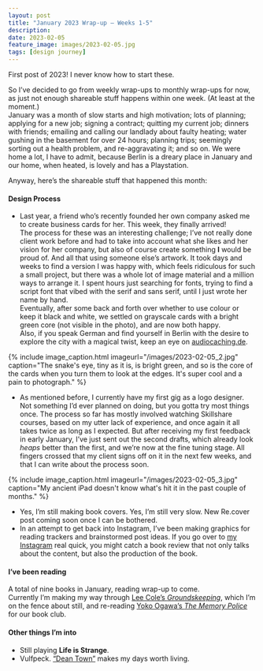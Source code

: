 ```yaml
---
layout: post
title: "January 2023 Wrap-up – Weeks 1-5"
description:
date: 2023-02-05
feature_image: images/2023-02-05.jpg
tags: [design journey]
---
```


First post of 2023! I never know how to start these.

<!--more-->

So I’ve decided to go from weekly wrap-ups to monthly wrap-ups for now, as just not enough shareable stuff happens within one week. (At least at the moment.)<br/>
January was a month of slow starts and high motivation; lots of planning; applying for a new job; signing a contract; quitting my current job; dinners with friends; emailing and calling our landlady about faulty heating; water gushing in the basement for over 24 hours; planning trips; seemingly sorting out a health problem, and re-aggravating it; and so on. We were home a lot, I have to admit, because Berlin is a dreary place in January and our home, when heated, is lovely and has a Playstation.

Anyway, here’s the shareable stuff that happened this month:

#### Design Process
+ Last year, a friend who’s recently founded her own company asked me to create business cards for her. This week, they finally arrived!<br/>
The process for these was an interesting challenge; I’ve not really done client work before and had to take into account what she likes and her vision for her company, but also of course create something **I** would be proud of. And all that using someone else’s artwork. It took days and weeks to find a version I was happy with, which feels ridiculous for such a small project, but there was a whole lot of image material and a million ways to arrange it. I spent hours just searching for fonts, trying to find a script font that vibed with the serif and sans serif, until I just wrote her name by hand.<br/> Eventually, after some back and forth over whether to use colour or keep it black and white, we settled on grayscale cards with a bright green core (not visible in the photo), and are now both happy.<br/>
Also, if you speak German and find yourself in Berlin with the desire to explore the city with a magical twist, keep an eye on [audiocaching.de](https://audiocaching.de).

{% include image_caption.html imageurl="/images/2023-02-05_2.jpg" caption="The snake's eye, tiny as it is, is bright green, and so is the core of the cards when you turn them to look at the edges. It's super cool and a pain to photograph." %}

+ As mentioned before, I currently have my first gig as a logo designer. Not something I’d ever planned on doing, but you gotta try most things once. The process so far has mostly involved watching Skillshare courses, based on my utter lack of experience, and once again it all takes twice as long as I expected. But after receiving my first feedback in early January, I’ve just sent out the second drafts, which already look *heaps* better than the first, and we’re now at the fine tuning stage. All fingers crossed that my client signs off on it in the next few weeks, and that I can write about the process soon.

{% include image_caption.html imageurl="/images/2023-02-05_3.jpg" caption="My ancient iPad doesn't know what's hit it in the past couple of months." %}

+ Yes, I’m still making book covers. Yes, I’m still very slow. New Re.cover post coming soon once I can be bothered.
+ In an attempt to get back into Instagram, I’ve been making graphics for reading trackers and brainstormed post ideas. If you go over to [my Instagram](https://instagram.com/awkwardmomentsofsilence) real quick, you might catch a book review that not only talks about the content, but also the production of the book.

#### I’ve been reading
A total of nine books in January, reading wrap-up to come.<br/>
Currently I’m making my way through [Lee Cole’s *Groundskeeping*](https://www.faber.co.uk/product/9780571371082-groundskeeping/), which I’m on the fence about still, and re-reading [Yoko Ogawa’s *The Memory Police*](https://www.penguinrandomhouse.com/books/252774/the-memory-police-by-yoko-ogawa/?pdivflag) for our book club.

#### Other things I’m into
+ Still playing **Life is Strange**.
+ Vulfpeck. [“Dean Town”](https://youtu.be/le0BLAEO93g) makes my days worth living.
